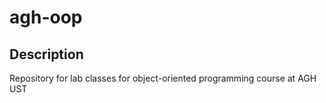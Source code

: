 # agh-oop

## Description 

Repository for lab classes for object-oriented programming course at AGH UST
